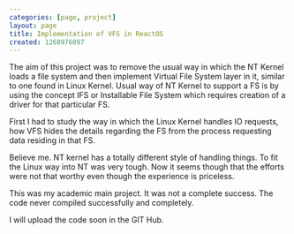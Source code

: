 ```yaml
---
categories: [page, project]
layout: page
title: Implementation of VFS in ReactOS
created: 1268976097
---
```

The aim of this project was to remove the usual way in which the NT Kernel loads a file system and then implement Virtual File System layer in it, similar to one found in Linux Kernel. Usual way of NT Kernel to support a FS is by using the concept IFS or Installable File System which requires creation of a driver for that particular FS.

First I had to study the way in which the Linux Kernel handles IO requests, how VFS hides the details regarding the FS from the process requesting data residing in that FS.

Believe me. NT kernel has a totally different style of handling things. To fit the Linux way into NT was very tough. Now it seems though that the efforts were not that worthy even though the experience is priceless.

This was my academic main project. It was not a complete success. The code never compiled successfully and completely.

I will upload the code soon in the GIT Hub.
